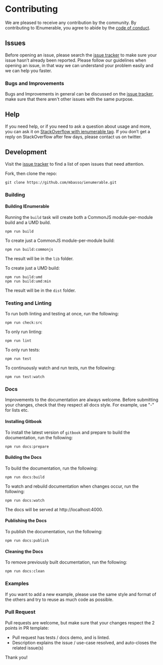 # Contributing

We are pleased to receive any contribution by the community. By contributing to IEnumerable, you agree to abide by the [code of conduct](https://github.com/mbasso/ienumerable/blob/master/CODE_OF_CONDUCT.md).

## Issues

Before opening an issue, please search the [issue tracker](https://github.com/mbasso/ienumerable/issues) to make sure your issue hasn’t already been reported.
Please follow our guidelines when opening an issue, in that way we can understand your problem easily and we can help you faster.

### Bugs and Improvements

Bugs and Improvements in general can be discussed on the [issue tracker](https://github.com/mbasso/ienumerable/issues), make sure that there aren't other issues with the same purpose.

## Help

If you need help, or if you need to ask a question about usage and more, you can ask it on [StackOverflow with ienumerable tag](http://stackoverflow.com/questions/tagged/ienumerable?sort=votes&pageSize=50).
If you don’t get a reply on StackOverflow after few days, please contact us on twitter.

## Development

Visit the [issue tracker](https://github.com/mbasso/ienumerable/issues) to find a list of open issues that need attention.

Fork, then clone the repo:

```
git clone https://github.com/mbasso/ienumerable.git
```

### Building

#### Building IEnumerable

Running the `build` task will create both a CommonJS module-per-module build and a UMD build.
```
npm run build
```

To create just a CommonJS module-per-module build:

```
npm run build:commonjs
```

The result will be in the `lib` folder.

To create just a UMD build:
```
npm run build:umd
npm run build:umd:min
```

The result will be in the `dist` folder.

### Testing and Linting

To run both linting and testing at once, run the following:

```
npm run check:src
```

To only run linting:

```
npm run lint
```

To only run tests:

```
npm run test
```

To continuously watch and run tests, run the following:

```
npm run test:watch
```

### Docs

Improvements to the documentation are always welcome. Before submitting your changes, check that they respect all docs style.
For example, use "-" for lists etc.

#### Installing Gitbook

To install the latest version of `gitbook` and prepare to build the documentation, run the following:

```
npm run docs:prepare
```

#### Building the Docs

To build the documentation, run the following:

```
npm run docs:build
```

To watch and rebuild documentation when changes occur, run the following:

```
npm run docs:watch
```

The docs will be served at http://localhost:4000.

#### Publishing the Docs

To publish the documentation, run the following:

```
npm run docs:publish
```

#### Cleaning the Docs

To remove previously built documentation, run the following:

```
npm run docs:clean
```

### Examples

If you want to add a new example, please use the same style and format of the others and try to reuse as much code as possible.

### Pull Request

Pull requests are welcome, but make sure that your changes respect the 2 points in PR template:

- Pull request has tests / docs demo, and is linted.
- Description explains the issue / use-case resolved, and auto-closes the related issue(s)

Thank you!

